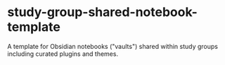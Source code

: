 # study-group-shared-notebook-template
A template for Obsidian notebooks ("vaults") shared within study groups including curated plugins and themes.
